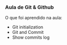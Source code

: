 ### Aula de Git & Github

O que foi aprendido na aula:

- Git initialization
- Git and Commit
- Show commits log
